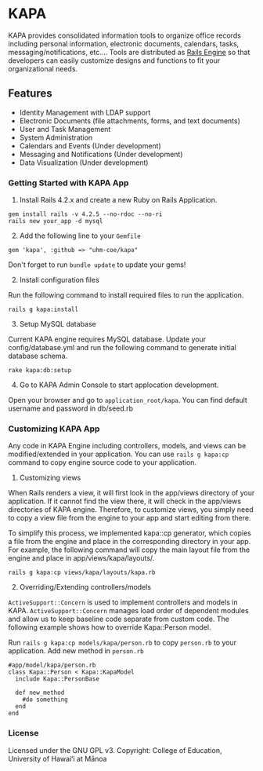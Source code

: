 # KAPA

KAPA provides consolidated information tools to organize office records including personal information, electronic documents, calendars, tasks, messaging/notifications, etc....  Tools are distributed as [Rails Engine](http://guides.rubyonrails.org/engines.html) so that developers can easily customize designs and functions to fit your organizational needs.

## Features
- Identity Management with LDAP support
- Electronic Documents (file attachments, forms, and text documents)
- User and Task Management
- System Administration
- Calendars and Events (Under development)
- Messaging and Notifications (Under development)
- Data Visualization (Under development)

### Getting Started with KAPA App

  1. Install Rails 4.2.x and create a new Ruby on Rails Application.
  ```
  gem install rails -v 4.2.5 --no-rdoc --no-ri
  rails new your_app -d mysql
  ```

  2. Add the following line to your ```Gemfile```
  ```
  gem 'kapa', :github => "uhm-coe/kapa"
  ```
  Don't forget to run ```bundle update``` to update your gems!

  2. Install configuration files

  Run the following command to install required files to run the application.
  ```
  rails g kapa:install
  ``` 

  3. Setup MySQL database
 
  Current KAPA engine requires MySQL database.  Update your config/database.yml and run the following command to generate initial database schema.
  ```
  rake kapa:db:setup
  ``` 

  4. Go to KAPA Admin Console to start applocation development.

  Open your browser and go to ```application_root/kapa```.
  You can find default username and password in db/seed.rb

### Customizing KAPA App
  Any code in KAPA Engine including controllers, models, and views can be modified/extended in your application.   You can use ```rails g kapa:cp``` command to copy engine source code to your application.

  1. Customizing views

  When Rails renders a view, it will first look in the app/views directory of your application. If it cannot find the view there, it will check in the app/views directories of KAPA engine.  Therefore, to customize views, you simply need to copy a view file from the engine to your app and start editing from there.  

  To simplify this process, we implemented kapa::cp generator, which copies a file from the engine and place in the corresponding directory in your app. For example, the following command will copy the main layout file from the engine and place in app/views/kapa/layouts/.
  ```
  rails g kapa:cp views/kapa/layouts/kapa.rb
  ``` 

  2. Overriding/Extending controllers/models

  ```ActiveSupport::Concern``` is used to implement controllers and models in KAPA. ```ActiveSupport::Concern``` manages load order of dependent modules and allow us to keep baseline code separate from custom code.  The following example shows how to override Kapa::Person model.

  Run ```rails g kapa:cp models/kapa/person.rb``` to copy ```person.rb``` to your application.
  Add new method in ```person.rb```
  ```
  #app/model/kapa/person.rb
  class Kapa::Person < Kapa::KapaModel
    include Kapa::PersonBase

    def new_method
      #do something
    end
  end
  ```

### License

Licensed under the GNU GPL v3.
Copyright: College of Education, University of Hawaiʻi at Mānoa